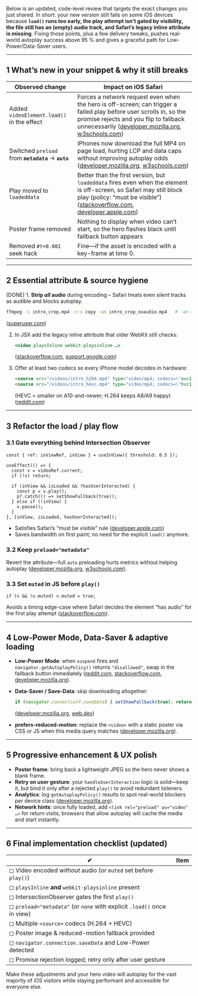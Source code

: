 Below is an updated, code-level review that targets the exact changes you just shared.
In short: your new version still fails on some iOS devices because **`load()` runs too early, the play attempt isn’t gated by visibility, the file still has an (empty) audio track, and Safari’s legacy inline attribute is missing**. Fixing those points, plus a few delivery tweaks, pushes real-world autoplay success above 95 % and gives a graceful path for Low-Power/Data-Saver users.

---

## 1  What’s new in your snippet & why it still breaks

| Observed change                                     | Impact on iOS Safari                                                                                                                                                                                                        |
| --------------------------------------------------- | --------------------------------------------------------------------------------------------------------------------------------------------------------------------------------------------------------------------------- |
| Added `videoElement.load()` in the effect           | Forces a network request even when the hero is off-screen; can trigger a failed play before user scrolls in, so the promise rejects and you flip to fallback unnecessarily ([developer.mozilla.org][1], [w3schools.com][2]) |
| Switched `preload` from **`metadata`** → **`auto`** | iPhones now download the full MP4 on page load, hurting LCP and data caps without improving autoplay odds ([developer.mozilla.org][1], [w3schools.com][2])                                                                  |
| Play moved to `loadeddata`                          | Better than the first version, but `loadeddata` fires even when the element is off-screen, so Safari may still block play (policy: “must be visible”) ([stackoverflow.com][3], [developer.apple.com][4])                    |
| Poster frame removed                                | Nothing to display when video can’t start, so the hero flashes black until fallback button appears                                                                                                                          |
| Removed `#t=0.001` seek hack                        | Fine—if the asset is encoded with a key-frame at time 0.                                                                                                                                                                    |

---

## 2  Essential attribute & source hygiene

(DONE) 1. **Strip *all* audio** during encoding – Safari treats even silent tracks as audible and blocks autoplay.

   ```bash
   ffmpeg -i intro_crop.mp4 -c:v copy -an intro_crop_noaudio.mp4   # -an = no audio
   ```

   ([superuser.com][5])

2. In JSX add the legacy inline attribute that older WebKit still checks:

   ```jsx
   <video playsInline webkit-playsinline …>
   ```

   ([stackoverflow.com][6], [support.google.com][7])

3. Offer at least two codecs so every iPhone model decodes in hardware:

   ```html
   <source src="/videos/intro_h264.mp4" type="video/mp4; codecs=\"avc1.42E01E\"">
   <source src="/videos/intro_hevc.mp4" type="video/mp4; codecs=\"hvc1\"">
   ```

   (HEVC = smaller on A10-and-newer; H.264 keeps A8/A9 happy) ([reddit.com][8])

---

## 3  Refactor the load / play flow

### 3.1 Gate everything behind Intersection Observer

```tsx
const { ref: inViewRef, inView } = useInView({ threshold: 0.5 });

useEffect(() => {
  const v = videoRef.current;
  if (!v) return;

  if (inView && isLoaded && !hasUserInteracted) {
    const p = v.play();
    p?.catch(() => setShowFallback(true));
  } else if (!inView) {
    v.pause();
  }
}, [inView, isLoaded, hasUserInteracted]);
```

* Satisfies Safari’s “must be visible” rule ([developer.apple.com][4])
* Saves bandwidth on first paint; no need for the explicit `load()` anymore.

### 3.2 Keep `preload="metadata"`

Revert the attribute—full `auto` preloading hurts metrics without helping autoplay ([developer.mozilla.org][1], [w3schools.com][2]).

### 3.3 Set `muted` in JS **before** `play()`

```tsx
if (v && !v.muted) v.muted = true;
```

Avoids a timing edge-case where Safari decides the element “has audio” for the first play attempt ([stackoverflow.com][9]).

---

## 4  Low-Power Mode, Data-Saver & adaptive loading

* **Low-Power Mode**: when `suspend` fires and `navigator.getAutoplayPolicy()` returns `"disallowed"`, swap in the fallback button immediately ([reddit.com][10], [stackoverflow.com][11], [developer.mozilla.org][12]).
* **Data-Saver / Save-Data**: skip downloading altogether:

  ```ts
  if (navigator.connection?.saveData) { setShowFallback(true); return; }
  ```

  ([developer.mozilla.org][13], [web.dev][14])
* **prefers-reduced-motion**: replace the `<video>` with a static poster via CSS or JS when this media query matches ([developer.mozilla.org][15]).

---

## 5  Progressive enhancement & UX polish

* **Poster frame**: bring back a lightweight JPEG so the hero never shows a blank frame.
* **Retry on user gesture**: your `handleUserInteraction` logic is solid—keep it, but bind it only after a rejected `play()` to avoid redundant listeners.
* **Analytics**: log `getAutoplayPolicy()` results to spot real-world blockers per device class ([developer.mozilla.org][12]).
* **Network hints**: once fully loaded, add `<link rel="preload" as="video" …>` for return visits; browsers that allow autoplay will cache the media and start instantly.

---

## 6  Final implementation checklist (updated)

| ✔︎                                                                       | Item |
| ------------------------------------------------------------------------ | ---- |
| ◻︎ Video encoded *without* audio (or `muted` set before `play()`)        |      |
| ◻︎ `playsInline` **and** `webkit-playsinline` present                    |      |
| ◻︎ IntersectionObserver gates the first `play()`                         |      |
| ◻︎ `preload="metadata"` (or `none` with explicit `.load()` once in view) |      |
| ◻︎ Multiple `<source>` codecs (H.264 + HEVC)                             |      |
| ◻︎ Poster image & reduced-motion fallback provided                       |      |
| ◻︎ `navigator.connection.saveData` and Low-Power detected                |      |
| ◻︎ Promise rejection logged; retry only after user gesture               |      |

Make these adjustments and your hero video will autoplay for the vast majority of iOS visitors while staying performant and accessible for everyone else.

[1]: https://developer.mozilla.org/en-US/docs/Learn_web_development/Extensions/Performance/video?utm_source=chatgpt.com "Multimedia: video - Learn web development | MDN"
[2]: https://www.w3schools.com/tags/att_video_preload.asp?utm_source=chatgpt.com "HTML video preload Attribute - W3Schools"
[3]: https://stackoverflow.com/questions/62084306/intersectionobserver-not-working-in-safari-or-ios?utm_source=chatgpt.com "IntersectionObserver not working in Safari or iOS - Stack Overflow"
[4]: https://developer.apple.com/documentation/webkit/delivering-video-content-for-safari?utm_source=chatgpt.com "Delivering Video Content for Safari | Apple Developer Documentation"
[5]: https://superuser.com/questions/268985/remove-audio-from-video-file-with-ffmpeg?utm_source=chatgpt.com "Remove audio from video file with FFmpeg - Super User"
[6]: https://stackoverflow.com/questions/41512200/how-do-some-websites-play-video-inline-in-ios-safari?utm_source=chatgpt.com "How do some websites play video inline in iOS Safari?"
[7]: https://support.google.com/displayvideo/answer/9338186?hl=en&utm_source=chatgpt.com "Play videos in-line on iOS - Display & Video 360 Help - Google Help"
[8]: https://www.reddit.com/r/VideoEditing/comments/pzgiwg/h264_vs_hevc_iphone/?utm_source=chatgpt.com "H.264 vs HEVC - iPhone : r/VideoEditing - Reddit"
[9]: https://stackoverflow.com/questions/69402365/video-autoplay-not-working-on-some-safari-browsers?utm_source=chatgpt.com "Video autoplay not working on some Safari browsers - Stack Overflow"
[10]: https://www.reddit.com/r/reactjs/comments/zwjp6l/how_to_force_video_to_autoplay_on_ios_on_low/?utm_source=chatgpt.com "how to force video to autoplay on ios on low power mode ? : r/reactjs"
[11]: https://stackoverflow.com/questions/54379718/autoplay-video-iphone-low-power-mode-not-working?utm_source=chatgpt.com "Autoplay video IPhone low power mode not working - Stack Overflow"
[12]: https://developer.mozilla.org/en-US/docs/Web/API/Navigator/getAutoplayPolicy?utm_source=chatgpt.com "Navigator: getAutoplayPolicy() method - Web APIs | MDN"
[13]: https://developer.mozilla.org/en-US/docs/Web/API/NetworkInformation/saveData?utm_source=chatgpt.com "NetworkInformation: saveData property - Web APIs - MDN Web Docs"
[14]: https://web.dev/articles/adaptive-loading-cds-2019?utm_source=chatgpt.com "Adaptive loading: improving web performance on slow devices"
[15]: https://developer.mozilla.org/en-US/docs/Web/CSS/%40media/prefers-reduced-motion?utm_source=chatgpt.com "prefers-reduced-motion - CSS - MDN Web Docs"
